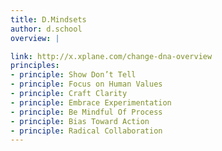 ```yaml
---
title: D.Mindsets
author: d.school
overview: |

link: http://x.xplane.com/change-dna-overview
principles:
- principle: Show Don’t Tell
- principle: Focus on Human Values
- principle: Craft Clarity
- principle: Embrace Experimentation
- principle: Be Mindful Of Process
- principle: Bias Toward Action
- principle: Radical Collaboration
---
```

